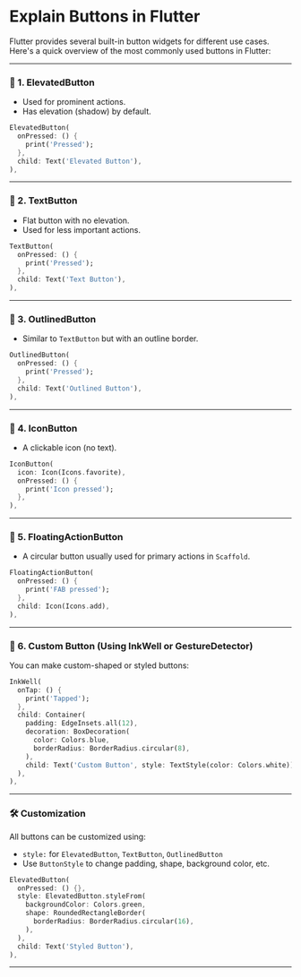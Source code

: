 # Explain Buttons in Flutter

Flutter provides several built-in button widgets for different use cases. Here's a quick overview of the most commonly used buttons in Flutter:

---

### 🔹 1. **ElevatedButton**

* Used for prominent actions.
* Has elevation (shadow) by default.

```dart
ElevatedButton(
  onPressed: () {
    print('Pressed');
  },
  child: Text('Elevated Button'),
),
```

---

### 🔹 2. **TextButton**

* Flat button with no elevation.
* Used for less important actions.

```dart
TextButton(
  onPressed: () {
    print('Pressed');
  },
  child: Text('Text Button'),
),
```

---

### 🔹 3. **OutlinedButton**

* Similar to `TextButton` but with an outline border.

```dart
OutlinedButton(
  onPressed: () {
    print('Pressed');
  },
  child: Text('Outlined Button'),
),
```

---

### 🔹 4. **IconButton**

* A clickable icon (no text).

```dart
IconButton(
  icon: Icon(Icons.favorite),
  onPressed: () {
    print('Icon pressed');
  },
),
```

---

### 🔹 5. **FloatingActionButton**

* A circular button usually used for primary actions in `Scaffold`.

```dart
FloatingActionButton(
  onPressed: () {
    print('FAB pressed');
  },
  child: Icon(Icons.add),
),
```

---

### 🔹 6. **Custom Button (Using InkWell or GestureDetector)**

You can make custom-shaped or styled buttons:

```dart
InkWell(
  onTap: () {
    print('Tapped');
  },
  child: Container(
    padding: EdgeInsets.all(12),
    decoration: BoxDecoration(
      color: Colors.blue,
      borderRadius: BorderRadius.circular(8),
    ),
    child: Text('Custom Button', style: TextStyle(color: Colors.white)),
  ),
),
```

---

### 🛠️ Customization

All buttons can be customized using:

* `style:` for `ElevatedButton`, `TextButton`, `OutlinedButton`
* Use `ButtonStyle` to change padding, shape, background color, etc.

```dart
ElevatedButton(
  onPressed: () {},
  style: ElevatedButton.styleFrom(
    backgroundColor: Colors.green,
    shape: RoundedRectangleBorder(
      borderRadius: BorderRadius.circular(16),
    ),
  ),
  child: Text('Styled Button'),
),
```

---
